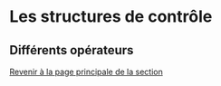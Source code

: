 # Les structures de contrôle

## Différents opérateurs

[Revenir à la page principale de la section](README.md)
